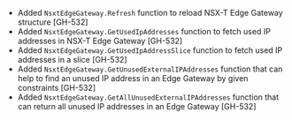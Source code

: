 * Added `NsxtEdgeGateway.Refresh` function to reload NSX-T Edge Gateway structure [GH-532]
* Added `NsxtEdgeGateway.GetUsedIpAddresses` function to fetch used IP addresses in NSX-T Edge
  Gateway [GH-532]
* Added `NsxtEdgeGateway.GetUsedIpAddressSlice` function to fetch used IP addresses in a slice
  [GH-532]
* Added `NsxtEdgeGateway.GetUnusedExternalIPAddresses` function that can help to find an unused
  IP address in an Edge Gateway by given constraints [GH-532]
* Added `NsxtEdgeGateway.GetAllUnusedExternalIPAddresses` function that can return all unused IP
  addresses in an Edge Gateway [GH-532]

